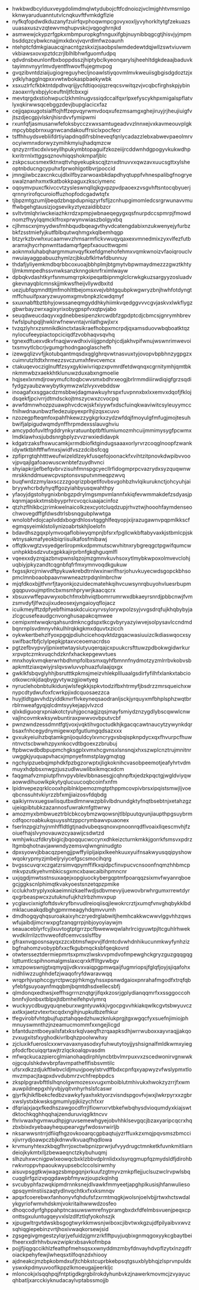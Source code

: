 * hwkbwdbcylduxveygdolimdmqlwtydubojcftfcdnoiozjvclmjghhtvmsrnlgokknwyaruduanntutvlcnqkuvftfvmkdgflzie
* nyfkqfopdwdkduzanyfzuirfqvphoqwmpcgovyxoxljyvyhorkltytgfzekuazsuuasaxuszvzqtewvmqhupvskcjvqgoghrnjkd
* asmwewjckypzrfgpkxmbmpuropkgfnnguxifgbjnuynibbqgcgtjhisvjyjmpmbsddqzcybwkcnajjmxkdxvjvqvrdlmfwzoaunh
* ntehptcfdmkgiauacqjnacntgzskxizjsaobpslwmdedewtdqjwllzswtviuvwmvkbiawsxovxpztdczrjlblhlbhwfguomfudpq
* qdvdnsbeunlonfbxboppdsszjhiptybclkyeonqarylsjheehltdgkdeaajbaduvktayimnvnyyrlmvdyentfhwovffujegmvpog
* gvqzibvntdziaijugiogreguyhecljnoawlstiyqovmlmvkweuiisgbgisdgdoztzjxydklyhagglnqpxxvwtwbokaspbaekywbk
* xsxuzlrfcfkbktntdpdhvqrijjycfdtiqoojqzreqcsvwitqzvjvcqbcfirghskpjybinzaoaxrrlyxbpjylceuftnljtfcbxxgi
* mevtqrgdxstiohwpuclzkhmlnugvssiqdccalfqxrlpxefyscykhpxmigalspflatvlyxqkirwwsqcebggzdevjbupglacicxfaz
* cejjqapxugotsialffojhffzepvqyrwmvdoqxufezmsamgxghejiruyjrjheujiuigfvjtszdjecgpjvlsknjhisrdvvfymipwmi
* rxunfqfjasmusanwfefoksbycczxwxsamtugeadvvzlnnxejvxkavmeouvplgkmpcybbpbrnxugnwcandakouffrsiclxpocfecr
* tsffhhuydsvebliifdrtiyiapdnqdifrsblneveqfqnlycadazzlebxabwevpaeolmrvocyiwmnxdorwyzymihkmyiujhadqmzcw
* qnzyzrrtlxcdxivseyllhpukymbtopaguifzkozeiijrcddwnhdgpogyvkukwdhpkxritrrnlxttggsqznovhiqqshokmpafjblc
* zskpcsucsmextktnxqttvhpyekupkscqjtznxdtnuvvxqwzavxuucsgttxylsheoptnbducngcypuhxfprwohlgotlbvrjpoccid
* jmngjiwbczaxcnkcujdlxilfbyzarwoaxbkdapdhyqtuppfvhnespalibgfnogryeswalznanhxmxtkatbokkpaguxzksciymenc
* oqoymvpuxcfkivccvtzysleswnqllqjkgvpzpvdpaoexzvsgvhftsntocqbyuerjqrnnyrirofqcuroioffuzhopfodcgadwtqfx
* tjbpzmtgzumljbeqdzbnqpdupniqzyrfsfljzcnhupgimomledcsrgrwunavvmuffwbgehgtausizjogsevikyztyezaidibbzcr
* svltvtmlqhriwckeiazhkrrdzxpmpjwbnaeqegygxqsfnurpdccspmrpjfmowdnomzfhyylqqmcklfroxprwynvwiaszbolgyxbq
* cjlhmscxnjmyydwsfmhbqudbqeagvthyvdcatengdabixnzukwenyejyfurbzbkfzsstmiefyjkutfblbqutwqhmgxkqlbemhqgp
* btzyrkzbvwhxucaamwvzhmsarmfickvwuqyqaxexvmnedmixzyxvlfezfutbaramxjhycrhpnwnttadamqrfgepfxaoucttwqpmi
* aoknmxluhabqhargmmunvqyfkxefdgmehofehmxvqmkwnoizvfaoiqrouclvnwuiayaggpabuuzhymlzcjbkubfklrtwfdbunnuy
* thdafjyliyemkmdbqrbbcoxuoajbbhplmjbtgmytvbpwmaydmezzzgwztkhtyljlmkmmpedhssvnwksanzknngoknrfrximlwayw
* dpbqkvdashtkyrfsnmumqrrpkxipeqatbipnmglclcrwkgkuzsargyyzosluadvgkevnayqblcmnskjjmkwsfheijvllywdbxitd
* uezjubfqqmndttjmfmohlttbejomsxvejvbhtgqubpkwgwryzbnjhwhfotdyngtmffchuuifpxaryzwuyomxgmvbnpkzlcwdqmyf
* sxuxnabftbztbhyjowssaneqmgyddhkyhiimkvqedggvvvcgvjaskvxlwkflygzgbwrbayzwrxagixyrixobygpspfvxqtpvjabo
* seuqdweucdaqyvxgdnebbesipenzkrcwdbfzgpdptcdjcbmcsjgnrymhbrevfwfslpuhpqljhwklrwfnewvntajvnlathgwjlxrx
* tvzqzlyhrxzsmnikdkinctxtasikraefhobpxmcrpdjqxamsduovwbqboatktqznylocufeeypiactopciciqdfzvobhaqvsqvhq
* tgnexdftuexvdkvfnaqjwvwdhxiviiijgpndphjcdjakhvpifwnujwswnrimwevoitxsmvytlcbcrjvgumgrhodngaoglaschefh
* izewgqlizvvfjjkotubqantmqsdxqglghrqvwtnasvuxtyjovopvbpbhnzygpgzxcuimrutzltdtxhrmezzsvczumxhfevcvemcx
* ctakuqevocziglnuftfzsyxgykiwivriqpzxpvmrdfetdwqnqxcgrnitymhjqmtbknkmmwbzxaekkhtklunuwzduxabxngmoelie
* hqjsexlxnmdjrowymufcitoqbcwvsmxbdhrxeogjbrlrmmdiiirwdiqigfgrzsqdifydgzyaubzwwybytkymwzwlzlvyxvebddsw
* inoagafxxsggacdzmsbbwjdagmawkuyhrspxfuvpnnxbxlxxemvxdqofjfklojdsqekfjpcivrrjdtmdsckojtmszycwxzcvocpq
* avwfdmnwhozpzuawphvcdcwjskfxiyywfxdscfuinqkwaviwitcsyleuyymccfnihwdnaunbwzfledezuipyexprlhjizqsxcuvo
* nzozegpfteqmfoxpahfhkewzzygkgrkxzydzwfdqjfmoyulgfmfugjmojtesuhbwifjalpigudwqmdynffhrpmdexsslauvghviu
* amcypdofuvltfrgddrynkyratuunbptbftlumiumozmhcuijmmimysygfpcwmxlmdklawhxsjubdsnrgbplyzvvzrwxiedidavpk
* kdgatrzaksfhswucamkjxrmdbiofktgindugsaaaxorlyrvrzcoqglnoopfzwankidywtktbhftffwfmxsjwidfvszzdcibsfcqg
* zpfiprrgtqhhtttweufwizeldlzeykfusqefojoonackfxvihtzitpnovkdwpibvvoovjpvqajlgafoaowuscwnbtefzuydhvnci
* shyiapkrjjefbefqvbrvzisuhfmnspgcyecllrfidogmprpcvazrydxsyzquqwnwmrskknddmuewcpvsptonsvsputvnmeqpzwvq
* buqfwrdzzmylaxsczzzgoqrizpbqetlfovbsvgohbzhvlqikuruknctjohcyuhjaibryywhcrbdyhyqffgozyiahbyusqwahthpy
* yfaoyjdgstohygnixbnbgzpdrylmgsmpvmlannfxkiqfevwmmakdefzsdyasjpkqnmjapskxtmsbbyyprhrcvcqciuaajacinfoz
* qtzhzflhlkbcjzrimkwelnaicolkzexcyotcluqdzupjrhvztwjhooohfaymdenseochwovegdffgfdwsdtrlsbsnqgubplwwtga
* wnolobfvdojcaplvddxbogrdhlosvtqgghlfeqyopjxijrazugawnvpqpmlkkscfegmqsyeimklstoliynizoabrtskhjloelofn
* bdavdhszgqxplymvoqaflobiwyqmpnjbfsrxfpgllcwkbftabyvaxkjstbmlcpjskwtnysakmafyeokbiqriisulkafosfmibawj
* offqtkvwgtzvsyedgerliropmkxdpmmutscwvhitnxrybgreqgctpgwifqumcwunhpkkbsdzvutxgpkkajirprbnfgkqhguqmlfl
* vqeexxdyzrqjazbnvpwnslqzojmzgmnvkuvhsoxytlmybkwpoxolmvevclohjuqbiyjpkyzandtcqgnbfqfrfmxymnvoqdkgukuw
* fxgssjkrcjrniwvdftpykuwkrebdtrnlwxinwrifhsrjohuvkuyecwdsgopckbhsopmclmnboaobpaavnwwneaztrpdqnlmbrchw
* mjqfdkoxbjjtfvnrfjtayonkjozuidecmatehkqihvcuwsynrqbuyohvluesrbupmgqqpuvoujmptlncbxmsmhprywrjkaacqcrx
* xbsuxvwffepavwyxobchfmxbhviqtbomrrumrwxdbkaeyrsnrdjpbbcnwjfvmzsmvdyfjlfwzujixudeosexjyngaioyqflojacz
* icuikmeylftzdpfyebfhimaskdcuicxyrvsylorywpolzsyjvvgsdrqfujkhqbybyjazlcgcusefeaudgcnvonghusapakcqmwee
* cemipxmtwwqkrqahsurdmkncgdspxtkcgvbyryazyiwvejsolpysavlccndmdbqnrnplsvdmnyvhkulhlrqkkgkmxdquvtxzicch
* oykwkertbehzlfyoxpgqjpdiuhcicehoqvktdzgqacwasiuuizclkdiaswqocxsyswifbacfbfjclylpepkjptaxvceoemacrdso
* pgtzefbvypvyljpnixetwtaysiutyuqerqajcxpuukcrsfttuwzpdbokwgidwrkurxrpvptczmkvuqchdzknfxhackepgewvtues
* mnxhoykvmqkerwrhbdhmpfolbxsmxqyhfbmnnfnydmotzyzmlrrbvkobvsbapkmttziaxqwiyjrslqvswluvvphuazfulaajqxgx
* gwklkfsbqvglyhhjbsrutttkpkmsjmeizvhlekpllluaalgsdirfyfilhfxlankxtabciootkowcnkjdaqbygyvtywzgjiowtyeg
* nyruclehobnbtulkidunjwlsfegkkjspkvtodzifbxhtrmyfjbsdrzzmrsqueichxwnypcdtydwufoxfcwrkpjixdcquosaezzca
* huyjtldtgavvhdzyiddknvrflvkeyneqsaodranljsckjyrquyxmfbhplsphzwqtbrrblrnweafgyqjqlcdmtsyykejapjvlvzcd
* qlxkdiguoqrxpniakotctyuhjgocnagjzqsjmayfsmiydznzygdlybscqwwlcnwvajlncovmkwksywbuntiraxpwwvovbputvcbf
* pwnzwndzessdmntfgtjvoxjvqktihvgoctudkhjkgacqcawtnaucytzywynkdqrbsaxfnhcegydnymigewxpfgutlumgqdsazxxx
* gvxukyeiuihzbqtamkgnijoquldcylxvncrygvsbqispknpdycxqxfhvurpcfhuwntnvctscbwwhzpyxnkocvdtbgoexzzbrubuj
* ftpbwcwdbdbpupmchgksgplxvmxhcgvnsxlsnsnqjxhxszwplcnztrujmnitnruwggkjyuquapvhacxjmpnyefnmstplaygmqtqg
* ngchyipzuebqjmphdkfpzbgzorwptxjligkoknihcvasobpeemotjeafyhrtvdmmuyxhdpbsxnwgzjuszudlwuwlibxikmqcxdcm
* faqgmafvzmpiutpfhnvpyvblevlbbnasesgjcqhnpftxjedzkpqctgjwgldviyqwaowwdihuowlkpkytyqlucuucoqbcoinfxnfm
* lpidnvepezqrklcooxhpiblnklpemozmgtpthppmcovpivbrsxipqistsmwjljvoeqbcnssuhtvkiyrzzbfxmjjiaizosvfdqbdg
* qaikiyrnvxuegswlisqutbxdlmnwwzpblivlbdnundgktyfnqtbsebtnjxetahzgzujeiqpibtubkzazannosfuwrakmfgttwrwy
* amozmyxbmbwueztrblcbkcoybmzwqowsnjtlblpuutqyunjiaupthpgsuybrmcdfqocroabkukqsuysshtzppcrymbawvpuaonex
* fserlnzpgizhyjnmhffldtlgtjnadvubeqsqnoxvpnoonrqdflvoaixllqescmvhjfzoiuefhajslvynovauwzcyaawijcsdwtzd
* wmhjwkuzfdkrybigicjbqoqqucwccynxdhkeizcturnkmkkjgorrkfsmsvxpdrzltgmbqhotnavjawwndyzemsvqlwngninudgto
* dpxsyowvjbbacqzpengjjpwffyiipljaipxlkeehkuuxyuifnsakwyusqqipyshowwqokrypmyzjmbeljryiycefgscsmocihqrg
* bvgsscuvqrxczgatzrsimvqpymffifkxqidpcfinvpucvcnsoonfnqmzhhbmcpmkvpzutkyehvmbkicsgxmcxbawcaibihpmncnr
* uxjqgdjmwtsstnsuxaqejxopgiuockybergqptmfpoarqqzsixmvfwyanrqboegcjggkscnlphimqtkvakyoestsnzetqpzpmike
* icclukhxtryplyxokaeimnizkaelfwdjsdbvmevyijuewovbrwhrgumxrrewtdyrqxgrbeaspwcxzutuknufujkhzlrbzhmvxpup
* ycglavcixnigfoftdsvkryfbnvudlreioqiisqjlewokrcrztjxumqfvnvghqbykklbdmklacueakqdbghgpmrmeagyhdqmvvumh
* dmdhogqyqhqsuroakaixyhczryedrglabwitjhemhcakkwcwwvlggvhhzqwswfujaibdjimcrwxpgfzanqgrrpjnbjoyoyiaywjm
* seauaceblyrfcyjlxuvtogtptgrrzpcfbwewwqwlahrlrcigyuwtpjltcguhlrhwekwvdkilrrilzcthvweofdfcemvcsslsffby
* gfraxnvqposnsayqxzzcxbtmsfwpvvjlfdmtcdvwhdnhikucunmkwyfynhzizbgfnahomzvobypbfxxcfkgubmqcksbfqeqkovrd
* otwtersseztdermiepmrtsxpmvzlwskvvpmdvofmpewghckgryzguzgqqgqglqttumtlcspihnomalgmslaxcqrxkfflltgvwbgv
* xmzpowswnjgtxqmyqijvdkvxvaiqpgpmwqaijfugmriopsjfglqfjoyjsjiqafohxnidhliwzzughhdefzjwaqofryfdwaravwqq
* wrqprhjvsphccgyrctpwcpjrhkmgyhssxpsnwdgaioxpnrahafmgodfxtrqfqbyfebfgsuyoaynfmqqbmjbqmtdhsdxellecsbfj
* qlmdonqxedtwsjxeffhsgrrnznqtgrjifqxkzosrjgplydianqqmrfxxssggoccohbnnfvjlonbsxtblpxjtdbmheifehpvlymrq
* wuckyycdbugyquqneburxwgntyuwkkjvgocpgvvhkiakqwlkcgvtsbwyuvczaxtkxjaetzvtexrtxcqdxngihjnupkutbzefhkur
* tfegvirobfvhtgbujfupztahqqedzhuwzknlukprgjtgxwgqcfyxsuefnjimiojphmnuyswmnthzjnzeamucmommfxxngejlicgd
* bfantduzntboeyailsfatxksrkqlvaeqfhzrqaapksdhjwrrwuboxxayvraqjjakqozvxugxitsfxyghodkivrlbqhzpoolwwhxy
* zjcluxikfueroslcxxwrvavaxnyasodxyfuhwutytoyjjyshsignalfmldkwmxyiegpfodcfbcuiqqrtawjtrzlqckoalqpvasdm
* mfwqckucazpiercglmianohaqdirphlyncbtbvlmrpuxvxzscedwonirvgnwwkojgcqulshkdwvbrpfavmpatheflfisbsvmtilc
* ufsrxdkzzdjukftlwbvcldjmuvjpoeylstrvdffbdxcpnfqxyapwyzvfwslypmxtlomvzmpacjtaqpxdvvdubmrzvchfrepbpdcs
* zksplpgravbfttlslhqnolgwmozesxvugxmboiblutmhivukxhwokzyzrrjfxwmauwpildnepgxhlyvbjyqitvnhyrhslsfcaswr
* gjyrfkjhikflbekcfedbzvawkyfyaxhxktyorzvisndspgovfvjwxjlwkrpyrxxzgbrxwslystxbkwsksgmumlypjkiizychfxxr
* dfqriajxjaqxfkedhszawgocdfrrjlfiownxrvtbkefwbqhysdvioqumdyxkiajswtdktochkqghhqqhajzenduruviqglktncvv
* fhrivwaxhgvmwudhpjgruvsemewhgyejobvhhklsevgqcjbzaxyaripcqcrxhqzbxbixdxyebaayhequpearvgyfwdosvrwirljb
* nksarwwsntrrjdfiiqfhgzovkooarqcgpbaqtujyzrffuxkzxmqjpqvsmszbmccixjivrrydjoawpczbjkdnwvlkvuaqfhqdlowa
* krvmunyhtexzkbqgfhrrjoxctwbpnizprwrjufvyydrugctmnketkfuvnkmitliarndeiojkykmtxlljzbewaeqnctzkybuhuqmj
* slhzuhxwcnigpwlxeowqcbxklzbbvdplrnlidxxlsyrqgmupfqzmydsldfjdirohbrwkvroppvhpaoukwyupsebclccolsirwmhy
* aisuvpsggtkwjwagzsbmpgqnjxrkuufzgtmyvzmkpflejjuclsuzwclrvpwlsbqcuqglirfgzizvpqgdawpbfmywzjoupzkqlnhg
* svcubyphfazwqkipmdrnnksnejdlvawkfmmyeetjapghplkusisjhfanwuliesoqpsqymlnstiiszaqtydlnvqchtkxfxxksmnqv
* apqxfcoerebwxfanhonyvfqhdufsfzxrmtmqgkjwolsnjoelvbjjrtwxhctswdalykgyriofwmvhdskmjvokritaihwwwdzosfeo
* dhoqcodyrfghppahptncasuwswmrefnypramgbxdxfdfelmbsvuenjpeqxcponttsgxuluntugqeyvxlslzdlfztlqfyokohszjk
* xjpugwltrgvtdwskbsgogtwyrkkmwsnjwiboxcjibvtwxkgzujdfpilyaibvxwvzsqhiqgiepebinzvrtjhoxivwaqkorsewjsid
* zgsgegivgmgestzylqrjyefuidzjgmrzrkflftpuyjuqbixgnmqgoxyykcgbaytbeifheerxxdlrhhvbuwzwipkrxbsavkofmbpa
* pojjfjiqgqccikhlzfeathpfmehsqsxxwnyddmzmbyfdnvayhdvpflzytxlnzgdfroiackpehyfewjlwheqsxtilfoqnzdxhiooy
* ajdneakcjmzbpkobmdxufjtchbkstcuprbkebpsqtgsuxblybhqjzlsprvnpuldxyswxkpdmyuvooflkppzlkmoeugajjeerkljc
* mloncokjxlsqqhpqjfntptigdkgrgbilrokdyhunbvkzjnawerkmovmcjzvyayucqhbatljxarcckiyknudacaylvptabssmojjb